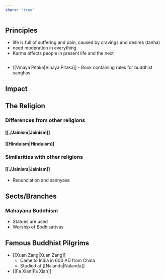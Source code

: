 ```yaml
---
share: "true"
---
```



## Principles
- life is full of suffering and pain, caused by cravings and desires (tanha)
- need moderation in everything
- Karma affects people in present life and the next

```toc
```

- [[Vinaya Pitaka|Vinaya Pitaka]] - Book containing rules for buddhist sanghas
## Impact 

## The Religion
### Differences from other religions
#### [[./Jainism|Jainism]]

#### [[Hinduism|Hinduism]]

### Similarities with other religions
#### [[./Jainism|Jainism]]
- Renunciation and sannyasa 

## Sects/Branches
### Mahayana Buddhism
- Statues are used
- Worship of Bodhisattvas

## Famous Buddhist Pilgrims
- [[Xuan Zang|Xuan Zang]]
	- Came to India in 600 AD from China
	- Studied at [[Nalanda|Nalanda]]
- [[Fa Xian|Fa Xian]]